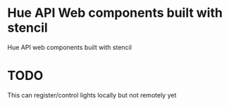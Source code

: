 # Hue API Web components built with stencil
Hue API web components built with stencil

# TODO
This can register/control lights locally but not remotely yet